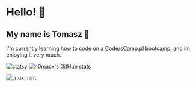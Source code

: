 # Hello! :wave:
## My name is Tomasz 🙂 

I'm currently learning how to code on a CodersCamp.pl bootcamp, and im enjoying it very much.



![statsy](https://github-readme-stats.vercel.app/api/top-langs/?username={username}&theme=blue-green)
![n0macx's GitHub stats](https://github-readme-stats.vercel.app/api?username=n0macx&show_icons=true&theme=dark)


![linux mint](https://img.shields.io/badge/Linux_Mint-87CF3E?style=for-the-badge&logo=linux-mint&logoColor=white)
